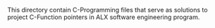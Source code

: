 This directory contain C-Programming files that serve as solutions to project C-Function pointers in ALX software engineering program.

